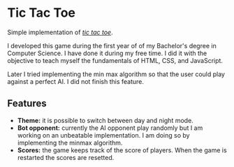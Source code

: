 # Tic Tac Toe
Simple implementation of [*tic tac toe*](https://en.wikipedia.org/wiki/Tic-tac-toe).

I developed this game during the first year of of my Bachelor's degree in Computer Science. I have done it during my free time. I did it with the objective to teach myself the fundamentals of HTML, CSS, and JavaScript.

Later I tried implementing the min max algorithm so that the user could play against a perfect AI. I did not finish this feature.

## Features
- **Theme:** it is possible to switch between day and night mode.
- **Bot opponent:** currently the AI opponent play randomly but I am working on an unbeatable implementation. I am doing so by implementing the minmax algorithm.
- **Scores:** the game keeps track of the score of players. When the game is restarted the scores are resetted.

